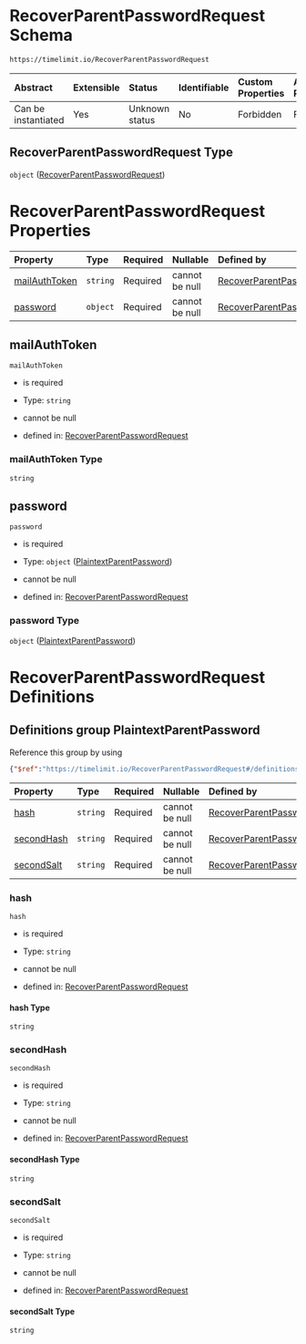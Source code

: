 # RecoverParentPasswordRequest Schema

```txt
https://timelimit.io/RecoverParentPasswordRequest
```



| Abstract            | Extensible | Status         | Identifiable | Custom Properties | Additional Properties | Access Restrictions | Defined In                                                                                                  |
| :------------------ | :--------- | :------------- | :----------- | :---------------- | :-------------------- | :------------------ | :---------------------------------------------------------------------------------------------------------- |
| Can be instantiated | Yes        | Unknown status | No           | Forbidden         | Forbidden             | none                | [RecoverParentPasswordRequest.schema.json](RecoverParentPasswordRequest.schema.json "open original schema") |

## RecoverParentPasswordRequest Type

`object` ([RecoverParentPasswordRequest](recoverparentpasswordrequest.md))

# RecoverParentPasswordRequest Properties

| Property                        | Type     | Required | Nullable       | Defined by                                                                                                                                                                   |
| :------------------------------ | :------- | :------- | :------------- | :--------------------------------------------------------------------------------------------------------------------------------------------------------------------------- |
| [mailAuthToken](#mailauthtoken) | `string` | Required | cannot be null | [RecoverParentPasswordRequest](recoverparentpasswordrequest-properties-mailauthtoken.md "https://timelimit.io/RecoverParentPasswordRequest#/properties/mailAuthToken")       |
| [password](#password)           | `object` | Required | cannot be null | [RecoverParentPasswordRequest](recoverparentpasswordrequest-definitions-plaintextparentpassword.md "https://timelimit.io/RecoverParentPasswordRequest#/properties/password") |

## mailAuthToken



`mailAuthToken`

*   is required

*   Type: `string`

*   cannot be null

*   defined in: [RecoverParentPasswordRequest](recoverparentpasswordrequest-properties-mailauthtoken.md "https://timelimit.io/RecoverParentPasswordRequest#/properties/mailAuthToken")

### mailAuthToken Type

`string`

## password



`password`

*   is required

*   Type: `object` ([PlaintextParentPassword](recoverparentpasswordrequest-definitions-plaintextparentpassword.md))

*   cannot be null

*   defined in: [RecoverParentPasswordRequest](recoverparentpasswordrequest-definitions-plaintextparentpassword.md "https://timelimit.io/RecoverParentPasswordRequest#/properties/password")

### password Type

`object` ([PlaintextParentPassword](recoverparentpasswordrequest-definitions-plaintextparentpassword.md))

# RecoverParentPasswordRequest Definitions

## Definitions group PlaintextParentPassword

Reference this group by using

```json
{"$ref":"https://timelimit.io/RecoverParentPasswordRequest#/definitions/PlaintextParentPassword"}
```

| Property                  | Type     | Required | Nullable       | Defined by                                                                                                                                                                                                                               |
| :------------------------ | :------- | :------- | :------------- | :--------------------------------------------------------------------------------------------------------------------------------------------------------------------------------------------------------------------------------------- |
| [hash](#hash)             | `string` | Required | cannot be null | [RecoverParentPasswordRequest](recoverparentpasswordrequest-definitions-plaintextparentpassword-properties-hash.md "https://timelimit.io/RecoverParentPasswordRequest#/definitions/PlaintextParentPassword/properties/hash")             |
| [secondHash](#secondhash) | `string` | Required | cannot be null | [RecoverParentPasswordRequest](recoverparentpasswordrequest-definitions-plaintextparentpassword-properties-secondhash.md "https://timelimit.io/RecoverParentPasswordRequest#/definitions/PlaintextParentPassword/properties/secondHash") |
| [secondSalt](#secondsalt) | `string` | Required | cannot be null | [RecoverParentPasswordRequest](recoverparentpasswordrequest-definitions-plaintextparentpassword-properties-secondsalt.md "https://timelimit.io/RecoverParentPasswordRequest#/definitions/PlaintextParentPassword/properties/secondSalt") |

### hash



`hash`

*   is required

*   Type: `string`

*   cannot be null

*   defined in: [RecoverParentPasswordRequest](recoverparentpasswordrequest-definitions-plaintextparentpassword-properties-hash.md "https://timelimit.io/RecoverParentPasswordRequest#/definitions/PlaintextParentPassword/properties/hash")

#### hash Type

`string`

### secondHash



`secondHash`

*   is required

*   Type: `string`

*   cannot be null

*   defined in: [RecoverParentPasswordRequest](recoverparentpasswordrequest-definitions-plaintextparentpassword-properties-secondhash.md "https://timelimit.io/RecoverParentPasswordRequest#/definitions/PlaintextParentPassword/properties/secondHash")

#### secondHash Type

`string`

### secondSalt



`secondSalt`

*   is required

*   Type: `string`

*   cannot be null

*   defined in: [RecoverParentPasswordRequest](recoverparentpasswordrequest-definitions-plaintextparentpassword-properties-secondsalt.md "https://timelimit.io/RecoverParentPasswordRequest#/definitions/PlaintextParentPassword/properties/secondSalt")

#### secondSalt Type

`string`
